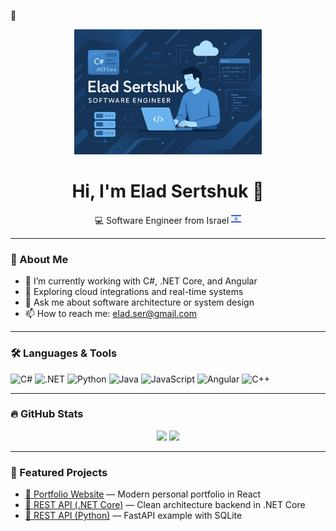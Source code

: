 <!-- Profile README for Elad Sertshuk -->
🕋
<p align="center">
  <img src="https://raw.githubusercontent.com/eladser/eladser/refs/heads/main/banner.png" width="300" height="200"  />
</p>

<h1 align="center">Hi, I'm Elad Sertshuk 👋</h1>
<p align="center">💻 Software Engineer from Israel <img src="https://raw.githubusercontent.com/eladser/eladser/refs/heads/main/il.png" width="16" height="16" />
</p>

---

### 🧠 About Me

- 🔭 I’m currently working with C#, .NET Core, and Angular  
- 🌱 Exploring cloud integrations and real-time systems  
- 💬 Ask me about software architecture or system design  
- 📫 How to reach me: elad.ser@gmail.com 

---

### 🛠️ Languages & Tools

![C#](https://img.shields.io/badge/C%23-239120?style=for-the-badge&logo=c-sharp&logoColor=white)
![.NET](https://img.shields.io/badge/.NET-512BD4?style=for-the-badge&logo=dotnet&logoColor=white)
![Python](https://img.shields.io/badge/Python-3776AB?style=for-the-badge&logo=python&logoColor=white)
![Java](https://img.shields.io/badge/Java-ED8B00?style=for-the-badge&logo=java&logoColor=white)
![JavaScript](https://img.shields.io/badge/JavaScript-F7DF1E?style=for-the-badge&logo=javascript&logoColor=black)
![Angular](https://img.shields.io/badge/Angular-DD0031?style=for-the-badge&logo=angular&logoColor=white)
![C++](https://img.shields.io/badge/C++-00599C?style=for-the-badge&logo=c%2B%2B&logoColor=white)

---

### 🔥 GitHub Stats

<p align="center">
  <img height="180em" src="https://github-readme-stats.vercel.app/api?username=eladser&show_icons=true&hide_border=true&theme=radical" />
  <img height="180em" src="https://github-readme-stats.vercel.app/api/top-langs/?username=eladser&layout=compact&hide_border=true&theme=radical"/>
</p>

---

### 📌 Featured Projects

- [📁 Portfolio Website](https://github.com/EladSertshuk/portfolio) — Modern personal portfolio in React
- [📁 REST API (.NET Core)](https://github.com/EladSertshuk/api-backend-dotnet) — Clean architecture backend in .NET Core
- [📁 REST API (Python)](https://github.com/EladSertshuk/api-backend-python) — FastAPI example with SQLite
